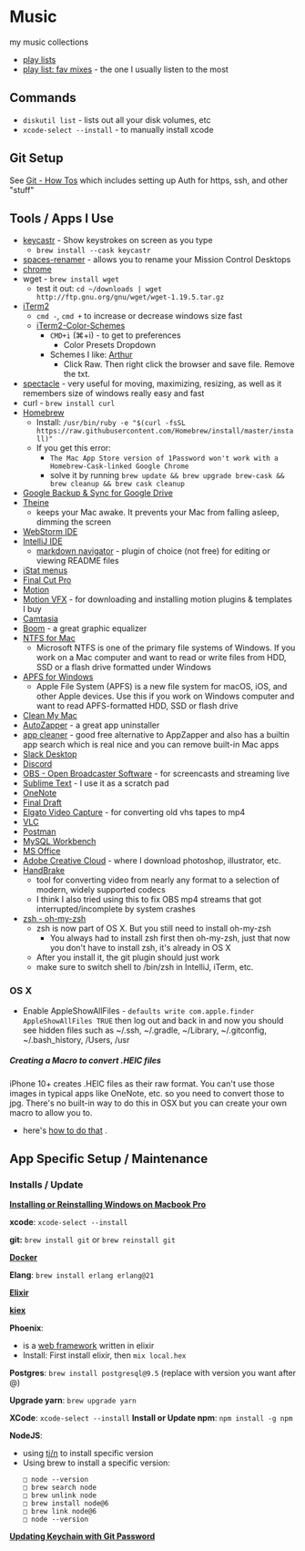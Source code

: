 
# Music
my music collections
- [play lists](https://soundcloud.com/dave-schinkel/sets)
- [play list: fav mixes](https://soundcloud.com/dave-schinkel/sets/fav-mixes) - the one I usually listen to the most

## Commands
- `diskutil list` []( []() ) - lists out all your disk volumes, etc
- `xcode-select --install` - to manually install xcode

## Git Setup
See [Git - How Tos](Git/code-efficiencies.md) which includes setting up Auth for https, ssh, and other "stuff"
## Tools / Apps I Use
- [keycastr](https://github.com/keycastr/keycastr) - Show keystrokes on screen as you type
    - `brew install --cask keycastr`
- [spaces-renamer](https://github.com/dado3212/spaces-renamer) - allows you to rename your Mission Control Desktops
- [chrome](https://www.google.com/chrome)
- wget - `brew install wget`
    - test it out: `cd ~/downloads | wget http://ftp.gnu.org/gnu/wget/wget-1.19.5.tar.gz`
- [iTerm2](https://www.iterm2.com)
    - `cmd -`, `cmd +` to increase or decrease windows size fast
    - [iTerm2-Color-Schemes](https://github.com/mbadolato/iTerm2-Color-Schemes)
        - `CMD+i` (⌘+i) - to get to preferences
          - Color Presets Dropdown
        - Schemes I like: [Arthur](https://github.com/mbadolato/iTerm2-Color-Schemes/blob/master/schemes/Arthur.itermcolors)
            - Click Raw.  Then right click the browser and save file.  Remove the txt.
- [spectacle](https://github.com/eczarny/spectacle) - very useful for moving, maximizing, resizing, as well as it remembers size of windows really easy and fast
- curl - `brew install curl`
- [Homebrew](https://brew.sh)
    - Install: `/usr/bin/ruby -e "$(curl -fsSL https://raw.githubusercontent.com/Homebrew/install/master/install)"`
    - If you get this error:
        - `The Mac App Store version of 1Password won't work with a Homebrew-Cask-linked Google Chrome`
        - solve it by running `brew update && brew upgrade brew-cask && brew cleanup && brew cask cleanup`
- [Google Backup & Sync for Google Drive](https://www.google.com/drive/download/backup-and-sync/)
- [Theine](https://itunes.apple.com/us/app/theine/id955848755?mt=12)
    - keeps your Mac awake. It prevents your Mac from falling asleep, dimming the screen
- [WebStorm IDE](https://www.jetbrains.com/webstorm)
- [IntelliJ IDE](https://www.jetbrains.com/idea/download)
    - [markdown navigator](https://plugins.jetbrains.com/plugin/7896-markdown-navigator) - plugin of choice (not free) for editing or viewing README files
- [iStat menus](https://bjango.com/mac/istatmenus)
- [Final Cut Pro](https://www.apple.com/final-cut-pro/)
- [Motion](https://itunes.apple.com/us/app/motion/id434290957?mt=12)
- [Motion VFX](https://www.motionvfx.com/minstaller) - for downloading and installing motion plugins & templates I buy
- [Camtasia](https://www.techsmith.com/video-editor.html)
- [Boom](https://www.globaldelight.com/boom/index.php) - a great graphic equalizer
- [NTFS for Mac](https://www.paragon-software.com/home/ntfs-mac/)
    - Microsoft NTFS is one of the primary file systems of Windows. If you work on a Mac computer and want to read or write files from HDD, SSD or a flash drive formatted under Windows
- [APFS for Windows](https://www.paragon-software.com/home/apfs-windows/)
    - Apple File System (APFS) is a new file system for macOS, iOS, and other Apple devices. Use this if you work on Windows computer and want to read APFS-formatted HDD, SSD or flash drive
- [Clean My Mac](https://macpaw.com)
- [AutoZapper](https://www.appzapper.com) - a great app uninstaller
- [app cleaner](http://freemacsoft.net/appcleaner/) - good free alternative to AppZapper and also has a builtin app search which is real nice and you can remove built-in Mac apps
- [Slack Desktop](https://slack.com/downloads/osx)
- [Discord](https://discordapp.com)
- [OBS - Open Broadcaster Software](https://obsproject.com/) - for screencasts and streaming live
- [Sublime Text](https://www.sublimetext.com/) - I use it as a scratch pad
- [OneNote](https://www.onenote.com/download)
- [Final Draft](https://www.finaldraft.com/)
- [Elgato Video Capture](https://www.elgato.com/en/video-capture) - for converting old vhs tapes to mp4
- [VLC](https://www.videolan.org/vlc/download-macosx.html)
- [Postman](https://www.getpostman.com)
- [MySQL Workbench](https://www.mysql.com/products/workbench/)
- [MS Office](https://www.microsoft.com/en-us/store/b/office?icid=TopNavSoftwareOffice&activetab=tab%3ahomeorpersonal)
- [Adobe Creative Cloud](https://www.adobe.com/creativecloud.html) - where I download photoshop, illustrator, etc.
- [HandBrake](https://handbrake.fr/)
    - tool for converting video from nearly any format to a selection of modern, widely supported codecs
    - I think I also tried using this to fix OBS mp4 streams that got interrupted/incomplete by system crashes
- [zsh - oh-my-zsh](https://github.com/robbyrussell/oh-my-zsh)
    - zsh is now part of OS X. But you still need to install oh-my-zsh
      - You always had to install zsh first then oh-my-zsh, just that now you don't have to install zsh, it's already in OS X
    - After you install it, the git plugin should just work
    - make sure to switch shell to /bin/zsh in IntelliJ, iTerm, etc.
    
### OS X
- Enable AppleShowAllFiles - `defaults write com.apple.finder AppleShowAllFiles TRUE` then log out and back in and now you should see hidden files such as ~/.ssh, ~/.gradle, ~/Library,
~/.gitconfig, ~/.bash_history, /Users, /usr
##### Creating a Macro to convert .HEIC files
iPhone 10+ creates .HEIC files as their raw format.  You can't use those images in typical apps like OneNote, etc. so you need to convert those to jpg.
There's no built-in way to do this in OSX but you can create your own macro to allow you to.

- here's [how to do that](https://www.howtogeek.com/398927/how-to-convert-heic-images-to-jpg-on-a-mac-the-easy-way) .


## App Specific Setup / Maintenance

### Installs / Update

**[Installing or Reinstalling Windows on Macbook Pro](https://discussions.apple.com/thread/250055471?answerId=250097418022&page=2)**

**xcode**: `xcode-select --install`

**git:** `brew install git` or `brew reinstall git`

**[Docker](https://docs.docker.com/v17.12/docker-for-mac/install/#download-docker-for-mac)**

**Elang**: `brew install erlang erlang@21`

**[Elixir](https://elixir-lang.org/install.html#mac-os-x)**

**[kiex](https://github.com/taylor/kiex)**

**Phoenix**:
- is a [web framework](https://phoenixframework.org/) written in elixir
- Install: First install elixir, then `mix local.hex`

**Postgres**: `brew install postgresql@9.5` (replace with version you want after @)

**Upgrade yarn**: `brew upgrade yarn`

**XCode**: `xcode-select --install`
**Install or Update npm**: `npm install -g npm`

**NodeJS**:
- using [tj/n](https://github.com/tj/n) to install specific version
-  Using brew to install a specific version:
    ```
    □ node --version
    □ brew search node
    □ brew unlink node
    □ brew install node@6
    □ brew link node@6
    □ node --version
    ```

**[Updating Keychain with Git Password](https://help.github.com/articles/updating-credentials-from-the-osx-keychain/)**
